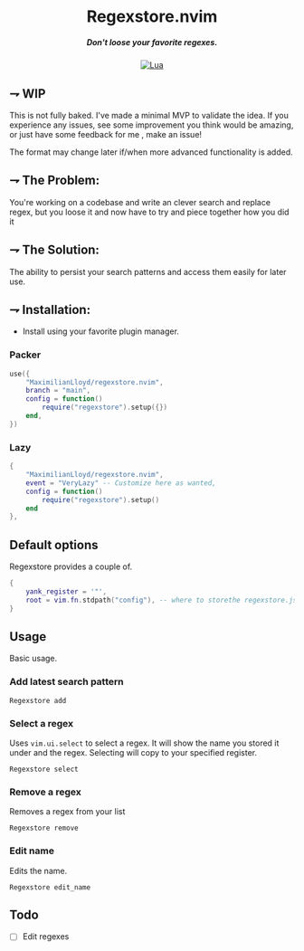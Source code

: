 
<div align="center">

# Regexstore.nvim
##### Don't loose your favorite regexes.

[![Lua](https://img.shields.io/badge/Lua-blue.svg?style=for-the-badge&logo=lua)](http://www.lua.org)
</div>

## ⇁  WIP
This is not fully baked. I've made a minimal MVP to validate the idea. If you experience any
issues, see some improvement you think would be amazing, or just have some
feedback for me , make an issue!

The format may change later if/when more advanced functionality is added.


## ⇁ The Problem:
You're working on a codebase and write an clever search and replace regex, but you loose it and now have to try and piece together how you did it


## ⇁ The Solution:
The ability to persist your search patterns and access them easily for later use.


## ⇁ Installation:

* Install using your favorite plugin manager.

### Packer
```lua
use({
    "MaximilianLloyd/regexstore.nvim",
    branch = "main",
    config = function()
        require("regexstore").setup({})
    end,
})
```


### Lazy
```lua
{
    "MaximilianLloyd/regexstore.nvim",
    event = "VeryLazy" -- Customize here as wanted,
    config = function() 
        require("regexstore").setup()
    end
},

```

## Default options

Regexstore provides a couple of.

```lua
{
	yank_register = '"',
	root = vim.fn.stdpath("config"), -- where to storethe regexstore.json file in your neovim config directory, for easy portability.
}

```

## Usage

Basic usage.


### Add latest search pattern
```
Regexstore add
```

### Select a regex

Uses `vim.ui.select` to select a regex. It will show the name you stored it under and the regex. Selecting will copy to your specified register.

```
Regexstore select
```


### Remove a regex

Removes a regex from your list

```
Regexstore remove
```

### Edit name

Edits the name.

```
Regexstore edit_name
```

## Todo 
- [ ] Edit regexes

